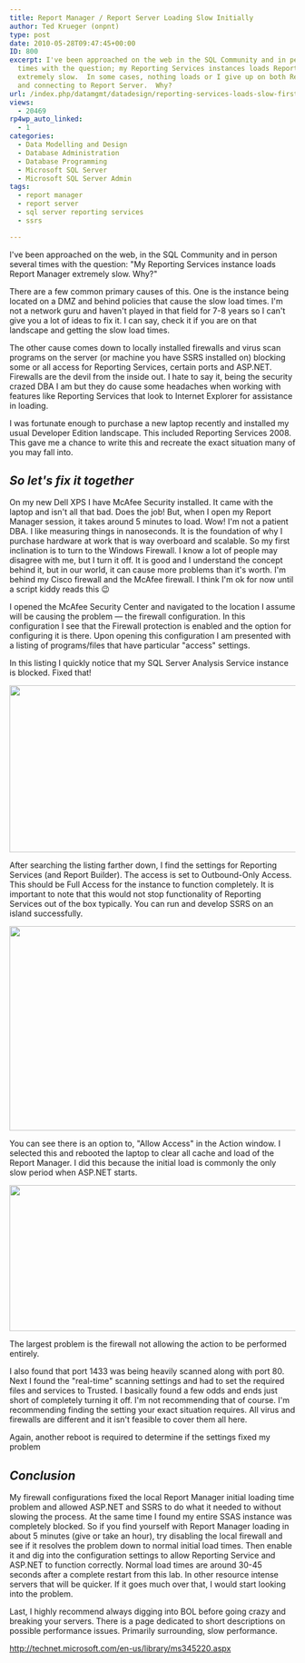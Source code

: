 ```yaml
---
title: Report Manager / Report Server Loading Slow Initially
author: Ted Krueger (onpnt)
type: post
date: 2010-05-28T09:47:45+00:00
ID: 800
excerpt: I've been approached on the web in the SQL Community and in person several 
  times with the question; my Reporting Services instances loads Report Manager 
  extremely slow.  In some cases, nothing loads or I give up on both Report Manager 
  and connecting to Report Server.  Why?
url: /index.php/datamgmt/datadesign/reporting-services-loads-slow-first-time/
views:
  - 20469
rp4wp_auto_linked:
  - 1
categories:
  - Data Modelling and Design
  - Database Administration
  - Database Programming
  - Microsoft SQL Server
  - Microsoft SQL Server Admin
tags:
  - report manager
  - report server
  - sql server reporting services
  - ssrs

---
```

I've been approached on the web, in the SQL Community and in person several times with the question: "My Reporting Services instance loads Report Manager extremely slow. Why?"

There are a few common primary causes of this. One is the instance being located on a DMZ and behind policies that cause the slow load times. I'm not a network guru and haven't played in that field for 7-8 years so I can't give you a lot of ideas to fix it. I can say, check it if you are on that landscape and getting the slow load times.

The other cause comes down to locally installed firewalls and virus scan programs on the server (or machine you have SSRS installed on) blocking some or all access for Reporting Services, certain ports and ASP.NET. Firewalls are the devil from the inside out. I hate to say it, being the security crazed DBA I am but they do cause some headaches when working with features like Reporting Services that look to Internet Explorer for assistance in loading. 

I was fortunate enough to purchase a new laptop recently and installed my usual Developer Edition landscape. This included Reporting Services 2008. This gave me a chance to write this and recreate the exact situation many of you may fall into. 

## _So let's fix it together_

On my new Dell XPS I have McAfee Security installed. It came with the laptop and isn't all that bad. Does the job! But, when I open my Report Manager session, it takes around 5 minutes to load. Wow! I'm not a patient DBA. I like measuring things in nanoseconds. It is the foundation of why I purchase hardware at work that is way overboard and scalable. So my first inclination is to turn to the Windows Firewall. I know a lot of people may disagree with me, but I turn it off. It is good and I understand the concept behind it, but in our world, it can cause more problems than it's worth. I'm behind my Cisco firewall and the McAfee firewall. I think I'm ok for now until a script kiddy reads this 😉

I opened the McAfee Security Center and navigated to the location I assume will be causing the problem — the firewall configuration. In this configuration I see that the Firewall protection is enabled and the option for configuring it is there. Upon opening this configuration I am presented with a listing of programs/files that have particular "access" settings. 

In this listing I quickly notice that my SQL Server Analysis Service instance is blocked. Fixed that! 

<div class="image_block">
  <img src="https://lessthandot.z19.web.core.windows.net/wp-content/uploads/blogs/DataMgmt/manager_slow.gif" alt="" title="" width="557" height="294" />
</div>

After searching the listing farther down, I find the settings for Reporting Services (and Report Builder). The access is set to Outbound-Only Access. This should be Full Access for the instance to function completely. It is important to note that this would not stop functionality of Reporting Services out of the box typically. You can run and develop SSRS on an island successfully. 

<div class="image_block">
  <img src="https://lessthandot.z19.web.core.windows.net/wp-content/uploads/blogs/DataMgmt/manager_slow2.gif" alt="" title="" width="557" height="360" />
</div>

You can see there is an option to, "Allow Access" in the Action window. I selected this and rebooted the laptop to clear all cache and load of the Report Manager. I did this because the initial load is commonly the only slow period when ASP.NET starts. 

<div class="image_block">
  <img src="https://lessthandot.z19.web.core.windows.net/wp-content/uploads/blogs/DataMgmt/manager_slow3.gif" alt="" title="" width="540" height="257" />
</div>

The largest problem is the firewall not allowing the action to be performed entirely. 

I also found that port 1433 was being heavily scanned along with port 80. Next I found the "real-time" scanning settings and had to set the required files and services to Trusted. I basically found a few odds and ends just short of completely turning it off. I'm not recommending that of course. I'm recommending finding the setting your exact situation requires. All virus and firewalls are different and it isn't feasible to cover them all here. 

Again, another reboot is required to determine if the settings fixed my problem 

## _Conclusion_

My firewall configurations fixed the local Report Manager initial loading time problem and allowed ASP.NET and SSRS to do what it needed to without slowing the process. At the same time I found my entire SSAS instance was completely blocked. So if you find yourself with Report Manager loading in about 5 minutes (give or take an hour), try disabling the local firewall and see if it resolves the problem down to normal initial load times. Then enable it and dig into the configuration settings to allow Reporting Service and ASP.NET to function correctly. Normal load times are around 30-45 seconds after a complete restart from this lab. In other resource intense servers that will be quicker. If it goes much over that, I would start looking into the problem. 

Last, I highly recommend always digging into BOL before going crazy and breaking your servers. There is a page dedicated to short descriptions on possible performance issues. Primarily surrounding, slow performance.
  
http://technet.microsoft.com/en-us/library/ms345220.aspx